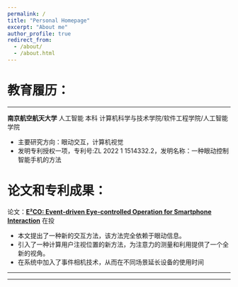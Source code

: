 ```yaml
---
permalink: /
title: "Personal Homepage"
excerpt: "About me"
author_profile: true
redirect_from: 
  - /about/
  - /about.html
---
```


# 教育履历：

------

**南京航空航天大学**
人工智能 本科 计算机科学与技术学院/软件工程学院/人工智能学院

- 主要研究方向：眼动交互，计算机视觉
- 发明专利授权一项，专利号:ZL 2022 1 1514332.2，发明名称：一种眼动控制智能手机的方法

# 论文和专利成果：

论文：[**E²CO: Event-driven Eye-controlled Operation for Smartphone Interaction**](../papers/E2CO.html) 在投 

- 本文提出了一种新的交互方法，该方法完全依赖于眼动信息。
- 引入了一种计算用户注视位置的新方法，为注意力的测量和利用提供了一个全新的视角。
- 在系统中加入了事件相机技术，从而在不同场景延长设备的使用时间

------

------

